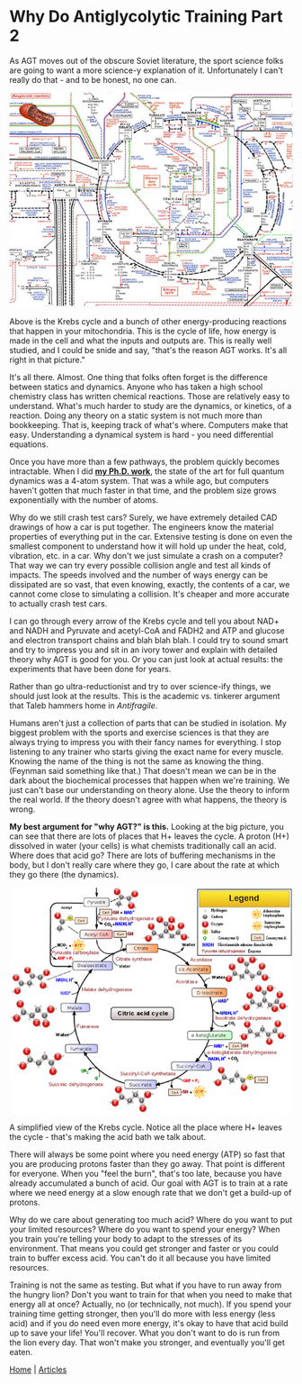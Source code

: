 # Why Do Antiglycolytic Training Part 2

As AGT moves out of the obscure Soviet literature, the sport science folks are going to want a more science-y explanation of it. Unfortunately I can't really do that - and to be honest, no one can. 

![img](f001b70c-f799-44fc-a5dc-b7039558d058_640x484.jpeg)

Above is the Krebs cycle and a bunch of other energy-producing reactions that happen in your mitochondria. This is the cycle of life, how energy is made in the cell and what the inputs and outputs are. This is really well studied, and I could be snide and say, "that's the reason AGT works. It's all right in that picture."

It's all there. Almost. One thing that folks often forget is the difference between statics and dynamics. Anyone who has taken a high school chemistry class has written chemical reactions. Those are relatively easy to understand. What's much harder to study are the dynamics, or kinetics, of a reaction. Doing any theory on a static system is not much more than bookkeeping. That is, keeping track of what's where. Computers make that easy. Understanding a dynamical system is hard - you need differential equations.

Once you have more than a few pathways, the problem quickly becomes intractable. When I did **[my Ph.D. work](https://www.ncbi.nlm.nih.gov/pubmed/15267637)**, the state of the art for full quantum dynamics was a 4-atom system. That was a while ago, but computers haven't gotten that much faster in that time, and the problem size grows exponentially with the number of atoms.

Why do we still crash test cars? Surely, we have extremely detailed CAD drawings of how a car is put together. The engineers know the material properties of everything put in the car. Extensive testing is done on even the smallest component to understand how it will hold up under the heat, cold, vibration, etc. in a car. Why don't we just simulate a crash on a computer? That way we can try every possible collision angle and test all kinds of impacts. The speeds involved and the number of ways energy can be dissipated are so vast, that even knowing, exactly, the contents of a car, we cannot come close to simulating a collision. It's cheaper and more accurate to actually crash test cars.

I can go through every arrow of the Krebs cycle and tell you about NAD+ and NADH and Pyruvate and acetyl-CoA and FADH2 and ATP and glucose and electron transport chains and blah blah blah. I could try to sound smart and try to impress you and sit in an ivory tower and explain with detailed theory why AGT is good for you. Or you can just look at actual results: the experiments that have been done for years.

Rather than go ultra-reductionist and try to over science-ify things, we should just look at the results. This is the academic vs. tinkerer argument that Taleb hammers home in *Antifragile*.

Humans aren't just a collection of parts that can be studied in isolation. My biggest problem with the sports and exercise sciences is that they are always trying to impress you with their fancy names for everything. I stop listening to any trainer who starts giving the exact name for every muscle. Knowing the name of the thing is not the same as knowing the thing. (Feynman said something like that.) That doesn't mean we can be in the dark about the biochemical processes that happen when we're training. We just can't base our understanding on theory alone. Use the theory to inform the real world. If the theory doesn't agree with what happens, the theory is wrong.

**My best argument for "why AGT?" is this.** Looking at the big picture, you can see that there are lots of places that H+ leaves the cycle. A proton (H+) dissolved in water (your cells) is what chemists traditionally call an acid. Where does that acid go? There are lots of buffering mechanisms in the body, but I don't really care where they go, I care about the rate at which they go there (the dynamics).



![img](4256d347-cacb-412e-9f28-24459257aa7c_640x509.png)

A simplified view of the Krebs cycle. Notice all the place where H+ leaves the cycle - that's making the acid bath we talk about.

There will always be some point where you need energy (ATP) so fast that you are producing protons faster than they go away. That point is different for everyone. When you "feel the burn", that's too late, because you have already accumulated a bunch of acid. Our goal with AGT is to train at a rate where we need energy at a slow enough rate that we don't get a build-up of protons.

Why do we care about generating too much acid? Where do you want to put your limited resources? Where do you want to spend your energy? When you train you're telling your body to adapt to the stresses of its environment. That means you could get stronger and faster or you could train to buffer excess acid. You can't do it all because you have limited resources.

Training is not the same as testing. But what if you have to run away from the hungry lion? Don't you want to train for that when you need to make that energy all at once? Actually, no (or technically, not much). If you spend your training time getting stronger, then you'll do more with less energy (less acid) and if you do need even more energy, it's okay to have that acid build up to save your life! You'll recover. What you don't want to do is run from the lion every day. That won't make you stronger, and eventually you'll get eaten.

[Home](../index.md) | [Articles](../articles.md)